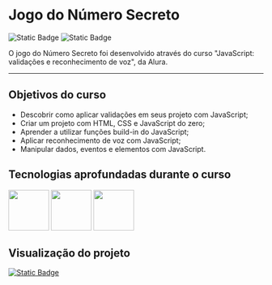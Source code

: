 # Jogo do Número Secreto

![Static Badge](https://img.shields.io/badge/Conclu%C3%ADdo-label?style=for-the-badge&label=Status) ![Static Badge](https://img.shields.io/badge/Alura-label?style=for-the-badge&label=Curso&color=%23000080)

  O jogo do Número Secreto foi desenvolvido através do curso "JavaScript: validações e reconhecimento de voz", da Alura.

<hr>

## Objetivos do curso

* Descobrir como aplicar validações em seus projeto com JavaScript;
* Criar um projeto com HTML, CSS e JavaScript do zero;
* Aprender a utilizar funções build-in do JavaScript;
* Aplicar reconhecimento de voz com JavaScript;
* Manipular dados, eventos e elementos com JavaScript.

## Tecnologias aprofundadas durante o curso

<img src="https://cdn.jsdelivr.net/gh/devicons/devicon@latest/icons/html5/html5-original-wordmark.svg" width="80" height="80"/>                <img src="https://cdn.jsdelivr.net/gh/devicons/devicon@latest/icons/css3/css3-original-wordmark.svg" width="80" height="80"/>                <img src="https://cdn.jsdelivr.net/gh/devicons/devicon@latest/icons/javascript/javascript-original.svg" width="80" height="80"/>

## Visualização do projeto
<a href="https://numero-secreto-pink-two.vercel.app/" target="_blank">![Static Badge](https://img.shields.io/badge/Vercel-project?style=for-the-badge&color=A91079)</a>



